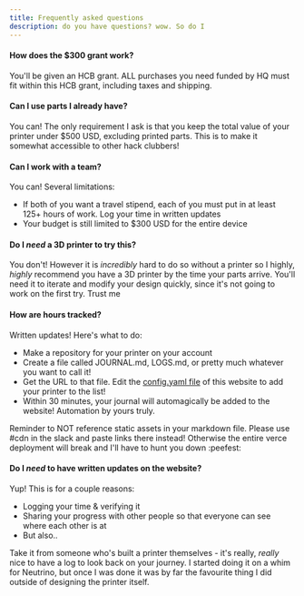 ```yaml
---
title: Frequently asked questions
description: do you have questions? wow. So do I
---
```

#### How does the $300 grant work?
You'll be given an HCB grant. ALL purchases you need funded by HQ must fit within this HCB grant, including taxes and shipping.

#### Can I use parts I already have?
You can! The only requirement I ask is that you keep the total value of your printer under $500 USD, excluding printed parts. This is to make it somewhat accessible to other hack clubbers!
#### Can I work with a team?
You can! Several limitations:
- If both of you want a travel stipend, each of you must put in at least 125+ hours of work. Log your time in written updates
- Your budget is still limited to $300 USD for the entire device

#### Do I *need* a 3D printer to try this?
You don't! However it is *incredibly* hard to do so without a printer so I highly, *highly* recommend you have a 3D printer by the time your parts arrive. You'll need it to iterate and modify your design quickly, since it's not going to work on the first try. Trust me

#### How are hours tracked?
Written updates! Here's what to do:
- Make a repository for your printer on your account
- Create a file called JOURNAL.md, LOGS.md, or pretty much whatever you want to call it!
- Get the URL to that file. Edit the [config.yaml file](https://github.com/qcoral/sigmazero/blob/main/doc_update_script/config.yaml) of this website to add your printer to the list!
- Within 30 minutes, your journal will automagically be added to the website! Automation by yours truly.

Reminder to NOT reference static assets in your markdown file. Please use #cdn in the slack and paste links there instead! Otherwise the entire verce deployment will break and I'll have to hunt you down :peefest:

#### Do I *need* to have written updates on the website?
Yup! This is for a couple reasons:

- Logging your time & verifying it
- Sharing your progress with other people so that everyone can see where each other is at
- But also..

Take it from someone who's built a printer themselves - it's really, *really* nice to have a log to look back on your journey. I started doing it on a whim for Neutrino, but once I was done it was by far the favourite thing I did outside of designing the printer itself.





